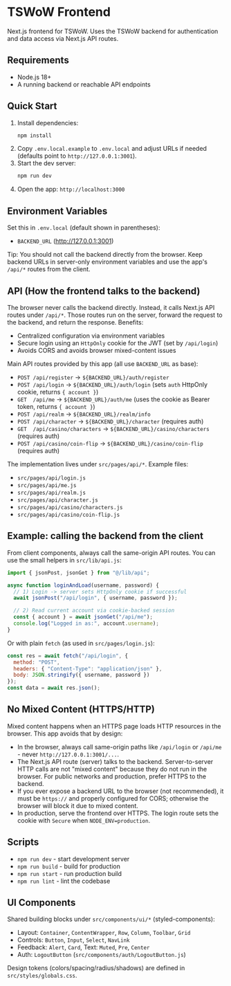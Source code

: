 # TSWoW Frontend

Next.js frontend for TSWoW. Uses the TSWoW backend for authentication and data access via Next.js API routes.

## Requirements

- Node.js 18+
- A running backend or reachable API endpoints

## Quick Start

1. Install dependencies:
   ```bash
   npm install
   ```
2. Copy `.env.local.example` to `.env.local` and adjust URLs if needed (defaults point to `http://127.0.0.1:3001`).
3. Start the dev server:
   ```bash
   npm run dev
   ```
4. Open the app: `http://localhost:3000`

## Environment Variables

Set this in `.env.local` (default shown in parentheses):

- `BACKEND_URL` (http://127.0.0.1:3001)

Tip: You should not call the backend directly from the browser. Keep backend URLs in server-only environment variables and use the app's `/api/*` routes from the client.

## API (How the frontend talks to the backend)

The browser never calls the backend directly. Instead, it calls Next.js API routes under `/api/*`. Those routes run on the server, forward the request to the backend, and return the response. Benefits:

- Centralized configuration via environment variables
- Secure login using an `HttpOnly` cookie for the JWT (set by `/api/login`)
- Avoids CORS and avoids browser mixed-content issues

Main API routes provided by this app (all use `BACKEND_URL` as base):

- `POST /api/register` -> `${BACKEND_URL}/auth/register`
- `POST /api/login` -> `${BACKEND_URL}/auth/login` (sets `auth` HttpOnly cookie, returns `{ account }`)
- `GET  /api/me` -> `${BACKEND_URL}/auth/me` (uses the cookie as Bearer token, returns `{ account }`)
- `POST /api/realm` -> `${BACKEND_URL}/realm/info`
- `POST /api/character` -> `${BACKEND_URL}/character` (requires auth)
- `GET  /api/casino/characters` -> `${BACKEND_URL}/casino/characters` (requires auth)
- `POST /api/casino/coin-flip` -> `${BACKEND_URL}/casino/coin-flip` (requires auth)

The implementation lives under `src/pages/api/*`. Example files:

- `src/pages/api/login.js`
- `src/pages/api/me.js`
- `src/pages/api/realm.js`
- `src/pages/api/character.js`
- `src/pages/api/casino/characters.js`
- `src/pages/api/casino/coin-flip.js`

## Example: calling the backend from the client

From client components, always call the same-origin API routes. You can use the small helpers in `src/lib/api.js`:

```js
import { jsonPost, jsonGet } from "@/lib/api";

async function loginAndLoad(username, password) {
  // 1) Login -> server sets HttpOnly cookie if successful
  await jsonPost("/api/login", { username, password });

  // 2) Read current account via cookie-backed session
  const { account } = await jsonGet("/api/me");
  console.log("Logged in as:", account.username);
}
```

Or with plain `fetch` (as used in `src/pages/login.js`):

```js
const res = await fetch("/api/login", {
  method: "POST",
  headers: { "Content-Type": "application/json" },
  body: JSON.stringify({ username, password })
});
const data = await res.json();
```

## No Mixed Content (HTTPS/HTTP)

Mixed content happens when an HTTPS page loads HTTP resources in the browser. This app avoids that by design:

- In the browser, always call same-origin paths like `/api/login` or `/api/me` - never `http://127.0.0.1:3001/...`.
- The Next.js API route (server) talks to the backend. Server-to-server HTTP calls are not "mixed content" because they do not run in the browser. For public networks and production, prefer HTTPS to the backend.
- If you ever expose a backend URL to the browser (not recommended), it must be `https://` and properly configured for CORS; otherwise the browser will block it due to mixed content.
- In production, serve the frontend over HTTPS. The login route sets the cookie with `Secure` when `NODE_ENV=production`.

## Scripts

- `npm run dev` - start development server
- `npm run build` - build for production
- `npm run start` - run production build
- `npm run lint` - lint the codebase

## UI Components

Shared building blocks under `src/components/ui/*` (styled-components):

- Layout: `Container`, `ContentWrapper`, `Row`, `Column`, `Toolbar`, `Grid`
- Controls: `Button`, `Input`, `Select`, `NavLink`
- Feedback: `Alert`, `Card`, Text: `Muted`, `Pre`, `Center`
- Auth: `LogoutButton` (`src/components/auth/LogoutButton.js`)

Design tokens (colors/spacing/radius/shadows) are defined in `src/styles/globals.css`.

